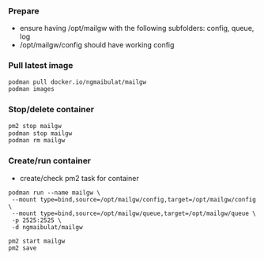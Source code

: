 ### Prepare

-   ensure having /opt/mailgw with the following subfolders: config, queue, log
-   /opt/mailgw/config should have working config

### Pull latest image

```bash
podman pull docker.io/ngmaibulat/mailgw
podman images
```

### Stop/delete container

```bash
pm2 stop mailgw
podman stop mailgw
podman rm mailgw
```

### Create/run container

-   create/check pm2 task for container

```
podman run --name mailgw \
 --mount type=bind,source=/opt/mailgw/config,target=/opt/mailgw/config \
 --mount type=bind,source=/opt/mailgw/queue,target=/opt/mailgw/queue \
 -p 2525:2525 \
 -d ngmaibulat/mailgw

pm2 start mailgw
pm2 save
```
